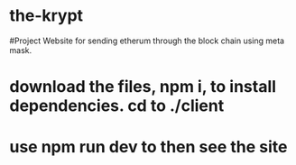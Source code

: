 # the-krypt
#Project Website for sending etherum through the block chain using meta mask.
# download the files, npm i, to install dependencies. cd to ./client
# use npm run dev to then see the site
